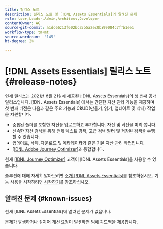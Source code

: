 ```yaml
---
title: 릴리스 노트
description: 릴리스 노트 및 [!DNL Assets Essentials]의 알려진 문제
role: User,Leader,Admin,Architect,Developer
contentOwner: AG
source-git-commit: a1dc66213f602bce5b5a2ec0ba99084c7f7b1ee1
workflow-type: tm+mt
source-wordcount: '145'
ht-degree: 2%

---
```



# [!DNL Assets Essentials] 릴리스 노트 {#release-notes}

현재 릴리스는 2021년 6월 21일에 제공된 [!DNL Assets Essentials]의 첫 번째 공개 릴리스입니다. [!DNL Assets Essentials] 에서는 간단한 자산 관리 기능을 제공하며 첫 번째 버전은 다음과 같은 주요 기능과 CRUD(만들기, 읽기, 업데이트 및 삭제) 작업을 지원합니다.

* 중첩된 폴더를 포함한 자산을 업로드하고 추가합니다. 자산 및 버전을 미리 봅니다.
* 신속한 자산 검색을 위해 전체 텍스트 검색, 고급 검색 필터 및 저장된 검색을 수행할 수 있습니다.
* 업데이트, 삭제, 다운로드 및 메타데이터와 같은 기본 자산 관리 작업입니다.
* [[!DNL Adobe Journey Optimizer]](https://experienceleague.adobe.com/docs/journey-optimizer/using/create-messages/assets-essentials.html)과 통합합니다.

현재 [[!DNL Journey Optimizer]](https://experienceleague.adobe.com/docs/journey-optimizer.html) 고객이 [!DNL Assets Essentials]을 사용할 수 있습니다.

솔루션에 대해 자세히 알아보려면 [소개 [!DNL Assets Essentials]](introduction.md)를 참조하십시오. 기능 사용을 시작하려면 [시작하기](/help/get-started.md)를 참조하십시오.

## 알려진 문제 {#known-issues}

현재 [!DNL Assets Essentials]에 알려진 문제가 없습니다.

<!--
* Use assets that do not have whitespace in the file names. The replies to comments do not work for such assets.
-->

문제가 발생하거나 심지어 개선 요청이 발생하면 [팀에 피드백](#provide-feedback)을 제공합니다.
